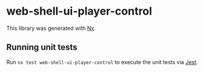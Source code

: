 # web-shell-ui-player-control

This library was generated with [Nx](https://nx.dev).

## Running unit tests

Run `nx test web-shell-ui-player-control` to execute the unit tests via [Jest](https://jestjs.io).
